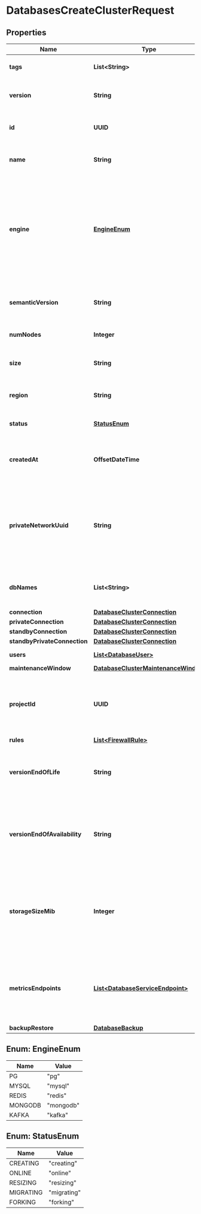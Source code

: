 

# DatabasesCreateClusterRequest


## Properties

| Name | Type | Description | Notes |
|------------ | ------------- | ------------- | -------------|
|**tags** | **List&lt;String&gt;** | An array of tags that have been applied to the database cluster. |  [optional] |
|**version** | **String** | A string representing the version of the database engine in use for the cluster. |  [optional] |
|**id** | **UUID** | A unique ID that can be used to identify and reference a database cluster. |  [optional] [readonly] |
|**name** | **String** | A unique, human-readable name referring to a database cluster. |  |
|**engine** | [**EngineEnum**](#EngineEnum) | A slug representing the database engine used for the cluster. The possible values are: \&quot;pg\&quot; for PostgreSQL, \&quot;mysql\&quot; for MySQL, \&quot;redis\&quot; for Redis, \&quot;mongodb\&quot; for MongoDB, and \&quot;kafka\&quot; for Kafka. |  |
|**semanticVersion** | **String** | A string representing the semantic version of the database engine in use for the cluster. |  [optional] [readonly] |
|**numNodes** | **Integer** | The number of nodes in the database cluster. |  |
|**size** | **String** | The slug identifier representing the size of the nodes in the database cluster. |  |
|**region** | **String** | The slug identifier for the region where the database cluster is located. |  |
|**status** | [**StatusEnum**](#StatusEnum) | A string representing the current status of the database cluster. |  [optional] [readonly] |
|**createdAt** | **OffsetDateTime** | A time value given in ISO8601 combined date and time format that represents when the database cluster was created. |  [optional] [readonly] |
|**privateNetworkUuid** | **String** | A string specifying the UUID of the VPC to which the database cluster will be assigned. If excluded, the cluster when creating a new database cluster, it will be assigned to your account&#39;s default VPC for the region. |  [optional] |
|**dbNames** | **List&lt;String&gt;** | An array of strings containing the names of databases created in the database cluster. |  [optional] [readonly] |
|**connection** | [**DatabaseClusterConnection**](DatabaseClusterConnection.md) |  |  [optional] |
|**privateConnection** | [**DatabaseClusterConnection**](DatabaseClusterConnection.md) |  |  [optional] |
|**standbyConnection** | [**DatabaseClusterConnection**](DatabaseClusterConnection.md) |  |  [optional] |
|**standbyPrivateConnection** | [**DatabaseClusterConnection**](DatabaseClusterConnection.md) |  |  [optional] |
|**users** | [**List&lt;DatabaseUser&gt;**](DatabaseUser.md) |  |  [optional] [readonly] |
|**maintenanceWindow** | [**DatabaseClusterMaintenanceWindow**](DatabaseClusterMaintenanceWindow.md) |  |  [optional] |
|**projectId** | **UUID** | The ID of the project that the database cluster is assigned to. If excluded when creating a new database cluster, it will be assigned to your default project. |  [optional] |
|**rules** | [**List&lt;FirewallRule&gt;**](FirewallRule.md) |  |  [optional] |
|**versionEndOfLife** | **String** | A timestamp referring to the date when the particular version will no longer be supported. If null, the version does not have an end of life timeline. |  [optional] [readonly] |
|**versionEndOfAvailability** | **String** | A timestamp referring to the date when the particular version will no longer be available for creating new clusters. If null, the version does not have an end of availability timeline. |  [optional] [readonly] |
|**storageSizeMib** | **Integer** | Additional storage added to the cluster, in MiB. If null, no additional storage is added to the cluster, beyond what is provided as a base amount from the &#39;size&#39; and any previously added additional storage. |  [optional] |
|**metricsEndpoints** | [**List&lt;DatabaseServiceEndpoint&gt;**](DatabaseServiceEndpoint.md) | Public hostname and port of the cluster&#39;s metrics endpoint(s). Includes one record for the cluster&#39;s primary node and a second entry for the cluster&#39;s standby node(s). |  [optional] |
|**backupRestore** | [**DatabaseBackup**](DatabaseBackup.md) |  |  [optional] |



## Enum: EngineEnum

| Name | Value |
|---- | -----|
| PG | &quot;pg&quot; |
| MYSQL | &quot;mysql&quot; |
| REDIS | &quot;redis&quot; |
| MONGODB | &quot;mongodb&quot; |
| KAFKA | &quot;kafka&quot; |



## Enum: StatusEnum

| Name | Value |
|---- | -----|
| CREATING | &quot;creating&quot; |
| ONLINE | &quot;online&quot; |
| RESIZING | &quot;resizing&quot; |
| MIGRATING | &quot;migrating&quot; |
| FORKING | &quot;forking&quot; |



